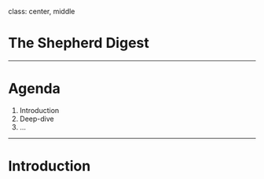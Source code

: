 class: center, middle

# The Shepherd Digest

---

# Agenda

1. Introduction
2. Deep-dive
3. ...

---

# Introduction
